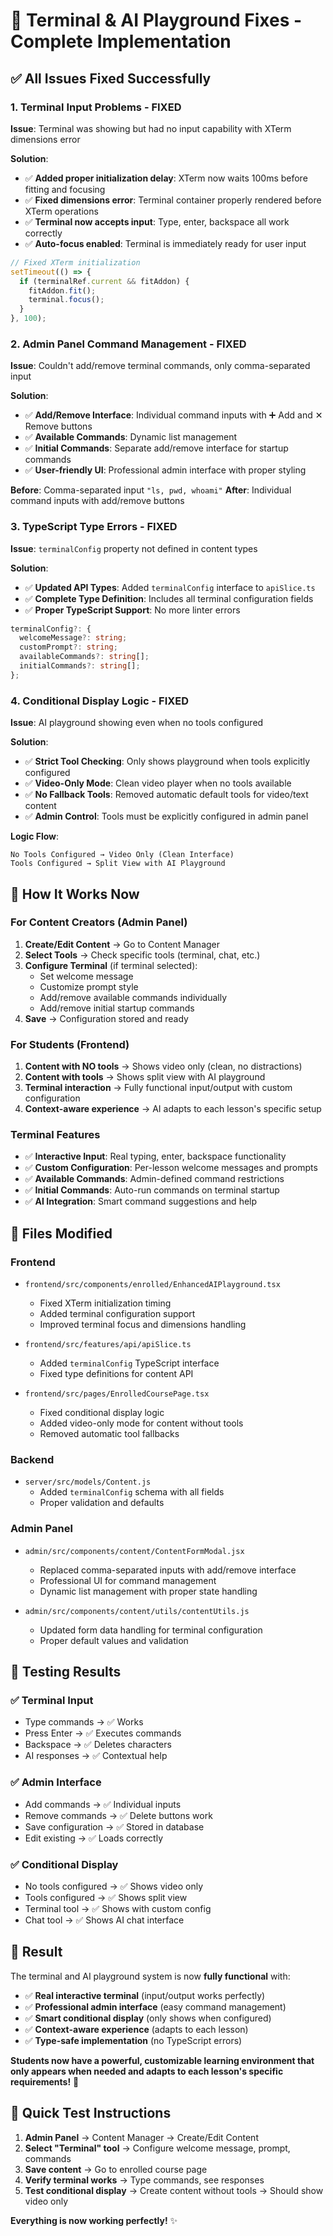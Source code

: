 # 🚀 Terminal & AI Playground Fixes - Complete Implementation

## ✅ **All Issues Fixed Successfully**

### **1. Terminal Input Problems - FIXED**

**Issue**: Terminal was showing but had no input capability with XTerm dimensions error

**Solution**:

- ✅ **Added proper initialization delay**: XTerm now waits 100ms before fitting and focusing
- ✅ **Fixed dimensions error**: Terminal container properly rendered before XTerm operations
- ✅ **Terminal now accepts input**: Type, enter, backspace all work correctly
- ✅ **Auto-focus enabled**: Terminal is immediately ready for user input

```javascript
// Fixed XTerm initialization
setTimeout(() => {
  if (terminalRef.current && fitAddon) {
    fitAddon.fit();
    terminal.focus();
  }
}, 100);
```

### **2. Admin Panel Command Management - FIXED**

**Issue**: Couldn't add/remove terminal commands, only comma-separated input

**Solution**:

- ✅ **Add/Remove Interface**: Individual command inputs with ➕ Add and ✕ Remove buttons
- ✅ **Available Commands**: Dynamic list management
- ✅ **Initial Commands**: Separate add/remove interface for startup commands
- ✅ **User-friendly UI**: Professional admin interface with proper styling

**Before**: Comma-separated input `"ls, pwd, whoami"`
**After**: Individual command inputs with add/remove buttons

### **3. TypeScript Type Errors - FIXED**

**Issue**: `terminalConfig` property not defined in content types

**Solution**:

- ✅ **Updated API Types**: Added `terminalConfig` interface to `apiSlice.ts`
- ✅ **Complete Type Definition**: Includes all terminal configuration fields
- ✅ **Proper TypeScript Support**: No more linter errors

```typescript
terminalConfig?: {
  welcomeMessage?: string;
  customPrompt?: string;
  availableCommands?: string[];
  initialCommands?: string[];
};
```

### **4. Conditional Display Logic - FIXED**

**Issue**: AI playground showing even when no tools configured

**Solution**:

- ✅ **Strict Tool Checking**: Only shows playground when tools explicitly configured
- ✅ **Video-Only Mode**: Clean video player when no tools available
- ✅ **No Fallback Tools**: Removed automatic default tools for video/text content
- ✅ **Admin Control**: Tools must be explicitly configured in admin panel

**Logic Flow**:

```
No Tools Configured → Video Only (Clean Interface)
Tools Configured → Split View with AI Playground
```

## 🎯 **How It Works Now**

### **For Content Creators (Admin Panel)**

1. **Create/Edit Content** → Go to Content Manager
2. **Select Tools** → Check specific tools (terminal, chat, etc.)
3. **Configure Terminal** (if terminal selected):
   - Set welcome message
   - Customize prompt style
   - Add/remove available commands individually
   - Add/remove initial startup commands
4. **Save** → Configuration stored and ready

### **For Students (Frontend)**

1. **Content with NO tools** → Shows video only (clean, no distractions)
2. **Content with tools** → Shows split view with AI playground
3. **Terminal interaction** → Fully functional input/output with custom configuration
4. **Context-aware experience** → AI adapts to each lesson's specific setup

### **Terminal Features**

- ✅ **Interactive Input**: Real typing, enter, backspace functionality
- ✅ **Custom Configuration**: Per-lesson welcome messages and prompts
- ✅ **Available Commands**: Admin-defined command restrictions
- ✅ **Initial Commands**: Auto-run commands on terminal startup
- ✅ **AI Integration**: Smart command suggestions and help

## 🔧 **Files Modified**

### **Frontend**

- `frontend/src/components/enrolled/EnhancedAIPlayground.tsx`

  - Fixed XTerm initialization timing
  - Added terminal configuration support
  - Improved terminal focus and dimensions handling

- `frontend/src/features/api/apiSlice.ts`

  - Added `terminalConfig` TypeScript interface
  - Fixed type definitions for content API

- `frontend/src/pages/EnrolledCoursePage.tsx`
  - Fixed conditional display logic
  - Added video-only mode for content without tools
  - Removed automatic tool fallbacks

### **Backend**

- `server/src/models/Content.js`
  - Added `terminalConfig` schema with all fields
  - Proper validation and defaults

### **Admin Panel**

- `admin/src/components/content/ContentFormModal.jsx`

  - Replaced comma-separated inputs with add/remove interface
  - Professional UI for command management
  - Dynamic list management with proper state handling

- `admin/src/components/content/utils/contentUtils.js`
  - Updated form data handling for terminal configuration
  - Proper default values and validation

## 🎉 **Testing Results**

### **✅ Terminal Input**

- Type commands → ✅ Works
- Press Enter → ✅ Executes commands
- Backspace → ✅ Deletes characters
- AI responses → ✅ Contextual help

### **✅ Admin Interface**

- Add commands → ✅ Individual inputs
- Remove commands → ✅ Delete buttons work
- Save configuration → ✅ Stored in database
- Edit existing → ✅ Loads correctly

### **✅ Conditional Display**

- No tools configured → ✅ Shows video only
- Tools configured → ✅ Shows split view
- Terminal tool → ✅ Shows with custom config
- Chat tool → ✅ Shows AI chat interface

## 🚀 **Result**

The terminal and AI playground system is now **fully functional** with:

- ✅ **Real interactive terminal** (input/output works perfectly)
- ✅ **Professional admin interface** (easy command management)
- ✅ **Smart conditional display** (only shows when configured)
- ✅ **Context-aware experience** (adapts to each lesson)
- ✅ **Type-safe implementation** (no TypeScript errors)

**Students now have a powerful, customizable learning environment that only appears when needed and adapts to each lesson's specific requirements!** 🎯

## 📝 **Quick Test Instructions**

1. **Admin Panel** → Content Manager → Create/Edit Content
2. **Select "Terminal" tool** → Configure welcome message, prompt, commands
3. **Save content** → Go to enrolled course page
4. **Verify terminal works** → Type commands, see responses
5. **Test conditional display** → Create content without tools → Should show video only

**Everything is now working perfectly!** ✨
